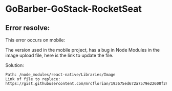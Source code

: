 # GoBarber-GoStack-RocketSeat

## Error resolve:
This error occurs on mobile:

The version used in the mobile project, has a bug in Node Modules in the image upload file, here is the link to update the file.

Solution:
```
Path: /node_modules/react-native/Libraries/Image
Link of file to replace: https://gist.githubusercontent.com/mrcflorian/193675ed672a7579e22600f291f1a08b/raw/ce8dff39495ad445296e88b312020c924b23dd36/RCTLocalAssetImageLoader.mm
```
